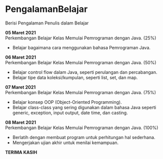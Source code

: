 # PengalamanBelajar
Berisi Pengalaman Penulis dalam Belajar

**05 Maret 2021**   
Perkembangan Belajar Kelas Memulai Pemrograman dengan Java. (25%)
  * Belajar bagaimana cara menggunakan bahasa Pemrograman Java.
  
**06 Maret 2021**   
Perkembangan Belajar Kelas Memulai Pemrograman dengan Java. (50%)
  * Belajar control flow dalam Java, seperti perulangan dan percabangan. 
  * Belajar tipe data koleksi/kumpulan, seperti list, set, dan map.

**07 Maret 2021**   
Perkembangan Belajar Kelas Memulai Pemrograman dengan Java. (75%)
  * Belajar konsep OOP (Object-Oriented Programming).
  * Belajar class-class yang sering digunakan dalam bahasa Java seperti generic, exception, input output, date time, dan casting.  

**08 Maret 2021**   
Perkembangan Belajar Kelas Memulai Pemrograman dengan Java. (100%)
  * Berlatih dengan membuat program untuk perhitungan hal sederhana.
  * Mengerjakan ujian akhir untuk menilai kemampuan.

**TERIMA KASIH**

